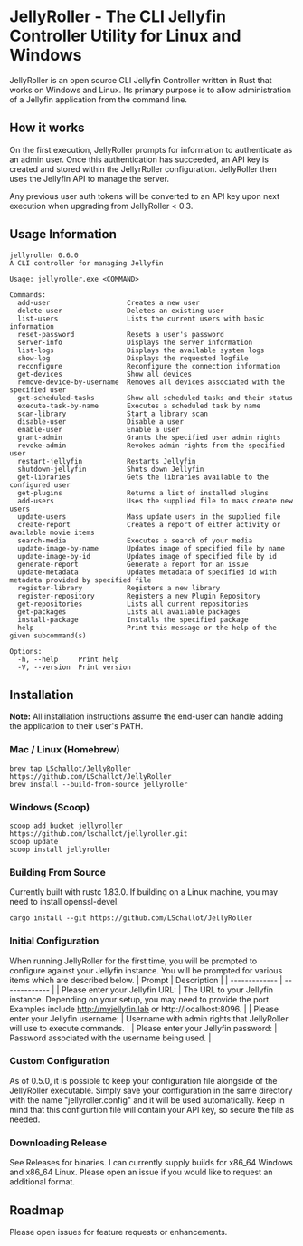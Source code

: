 # JellyRoller - The CLI Jellyfin Controller Utility for Linux and Windows

JellyRoller is an open source CLI Jellyfin Controller written in Rust that works on Windows and Linux. Its primary purpose is to allow administration of a Jellyfin application from the command line.

## How it works
On the first execution, JellyRoller prompts for information to authenticate as an admin user.  Once this authentication has succeeded, an API key is created and stored within the JellyrRoller configuration.  JellyRoller then uses the Jellyfin API to manage the server.

Any previous user auth tokens will be converted to an API key upon next execution when upgrading from JellyRoller < 0.3.

## Usage Information

```
jellyroller 0.6.0
A CLI controller for managing Jellyfin

Usage: jellyroller.exe <COMMAND>

Commands:
  add-user                   Creates a new user
  delete-user                Deletes an existing user
  list-users                 Lists the current users with basic information
  reset-password             Resets a user's password
  server-info                Displays the server information
  list-logs                  Displays the available system logs
  show-log                   Displays the requested logfile
  reconfigure                Reconfigure the connection information
  get-devices                Show all devices
  remove-device-by-username  Removes all devices associated with the specified user
  get-scheduled-tasks        Show all scheduled tasks and their status
  execute-task-by-name       Executes a scheduled task by name
  scan-library               Start a library scan
  disable-user               Disable a user
  enable-user                Enable a user
  grant-admin                Grants the specified user admin rights
  revoke-admin               Revokes admin rights from the specified user
  restart-jellyfin           Restarts Jellyfin
  shutdown-jellyfin          Shuts down Jellyfin
  get-libraries              Gets the libraries available to the configured user
  get-plugins                Returns a list of installed plugins
  add-users                  Uses the supplied file to mass create new users
  update-users               Mass update users in the supplied file
  create-report              Creates a report of either activity or available movie items
  search-media               Executes a search of your media
  update-image-by-name       Updates image of specified file by name
  update-image-by-id         Updates image of specified file by id
  generate-report            Generate a report for an issue
  update-metadata            Updates metadata of specified id with metadata provided by specified file
  register-library           Registers a new library
  register-repository        Registers a new Plugin Repository
  get-repositories           Lists all current repositories
  get-packages               Lists all available packages
  install-package            Installs the specified package
  help                       Print this message or the help of the given subcommand(s)

Options:
  -h, --help     Print help
  -V, --version  Print version

```

## Installation

**Note:** All installation instructions assume the end-user can handle adding the application to their user's PATH.

### Mac / Linux (Homebrew)
```
brew tap LSchallot/JellyRoller https://github.com/LSchallot/JellyRoller
brew install --build-from-source jellyroller
```
### Windows (Scoop)
```
scoop add bucket jellyroller https://github.com/lschallot/jellyroller.git
scoop update
scoop install jellyroller
```

### Building From Source

Currently built with rustc 1.83.0. If building on a Linux machine, you may need to install openssl-devel.

```
cargo install --git https://github.com/LSchallot/JellyRoller
```

### Initial Configuration

When running JellyRoller for the first time, you will be prompted to configure against your Jellyfin instance. You will be prompted for various items which are described below.
| Prompt | Description |
| ------------- | ------------- |
| Please enter your Jellyfin URL: | The URL to your Jellyfin instance. Depending on your setup, you may need to provide the port. Examples include http://myjellyfin.lab or http://localhost:8096. |
| Please enter your Jellyfin username: | Username with admin rights that JellyRoller will use to execute commands. |
| Please enter your Jellyfin password: | Password associated with the username being used. |

### Custom Configuration
As of 0.5.0, it is possible to keep your configuration file alongside of the JellyRoller executable.  Simply save your configuration in the same directory with the name "jellyroller.config" and it will be used automatically.  Keep in mind that this configurtion file will contain your API key, so secure the file as needed.

### Downloading Release

See Releases for binaries. I can currently supply builds for x86_64 Windows and x86_64 Linux. Please open an issue if you would like to request an additional format.

## Roadmap

Please open issues for feature requests or enhancements.
